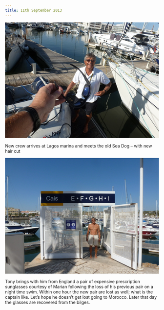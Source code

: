```yaml
---
title: 11th September 2013
---
```

<img class="medium-img" src="/img/P1020231.jpg" />

New crew arrives at Lagos marina and meets the old Sea Dog – with new hair cut

<img class="medium-img" src="/img/P1020229.jpg" />
 
Tony brings with him from England a pair of expensive prescription sunglasses courtesy of Marian following the loss of his previous pair on a night time swim. Within one hour the new pair are lost as well; what is the captain like. Let’s hope he doesn’t get lost going to Morocco. Later that day the glasses are recovered from the bilges.
